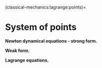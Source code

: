 <!--
```{article-info}
:author: basics
:date: "{sub-ref}`today`"
:read-time: "{sub-ref}`wordcount-minutes` min read"
```
-->

(classical-mechanics:lagrange:points)=
# System of points

**Newton dynamical equations - strong form.**

**Weak form.**

**Lagrange equations.**
